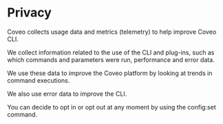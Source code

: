 # Privacy

Coveo collects usage data and metrics (telemetry) to help improve Coveo CLI.

We collect information related to the use of the CLI and plug-ins, such as which commands and parameters were run, performance and error data.

We use these data to improve the Coveo platform by looking at trends in command executions.

We also use error data to improve the CLI.

You can decide to opt in or opt out at any moment by using the config:set command.
